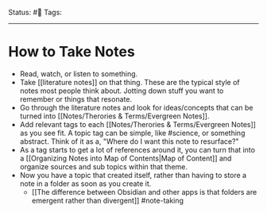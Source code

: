 Status: #🌱
Tags:
***
# How to Take Notes
- Read, watch, or listen to something.
- Take [[literature notes]] on that thing. These are the typical style of notes most people think about. Jotting down stuff you want to remember or things that resonate.
- Go through the literature notes and look for ideas/concepts that can be turned into [[Notes/Therories & Terms/Evergreen Notes]].
- Add relevant tags to each [[Notes/Therories & Terms/Evergreen Notes]] as you see fit. A topic tag can be simple, like #science, or something abstract. Think of it as a, "Where do I want this note to resurface?"
- As a tag starts to get a lot of references around it, you can turn that into a [[Organizing Notes into Map of Contents|Map of Content]] and organize sources and sub topics within that theme.
- Now you have a topic that created itself, rather than having to store a note in a folder as soon as you create it.
	- [[The difference between Obsidian and other apps is that folders are emergent rather than divergent]]
#note-taking 